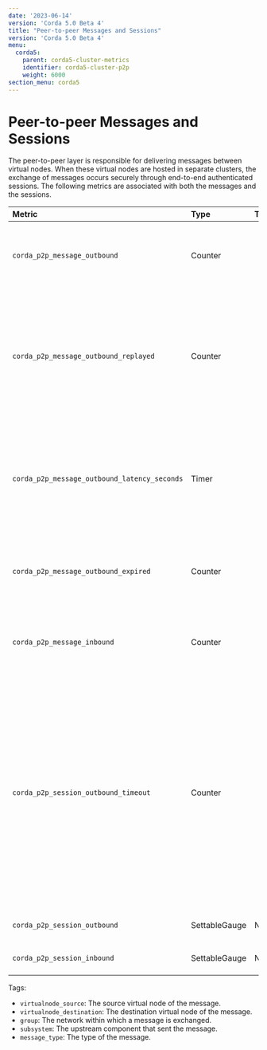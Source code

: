 ```yaml
---
date: '2023-06-14'
version: 'Corda 5.0 Beta 4'
title: "Peer-to-peer Messages and Sessions"
version: 'Corda 5.0 Beta 4'
menu:
  corda5:
    parent: corda5-cluster-metrics
    identifier: corda5-cluster-p2p
    weight: 6000
section_menu: corda5
---
```


# Peer-to-peer Messages and Sessions

The peer-to-peer layer is responsible for delivering messages between virtual nodes.
When these virtual nodes are hosted in separate clusters, the exchange of messages occurs securely through end-to-end
authenticated sessions. The following metrics are associated with both the messages and the sessions.

<style>
table th:first-of-type {
    width: 25%;
}
table th:nth-of-type(2) {
    width: 10%;
}
table th:nth-of-type(3) {
    width: 20%;
}
table th:nth-of-type(4) {
    width: 45%;
}
</style>

| Metric | Type | Tags | Description |
| :----------- | :----------- | :----------- | :----------- |
| `corda_p2p_message_outbound`                 | Counter       | <ul><li>`virtualnode_source`</li><li>`virtualnode_destination`</li><li>`group`</li><li>`subsystem`</li><li>`message_type`</li></ul> | The number of outbound peer-to-peer data messages sent. |
| `corda_p2p_message_outbound_replayed`        | Counter       | <ul><li>`virtualnode_source`</li><li>`virtualnode_destination`</li><li>`group`</li></ul>                                            | The number of outbound peer-to-peer data messages replayed. Messages are replayed if they are not acknowledged as delivered by the peer within a configurable time window. |
| `corda_p2p_message_outbound_latency_seconds` | Timer         | <ul><li>`virtualnode_source`</li><li>`virtualnode_destination`</li><li>`group`</li><li>`subsystem`</li></ul>                        | The time it took for an outbound peer-to-peer message to be delivered end-to-end (from initial processing on the sender side to acknowledgement from the recipient side) |
| `corda_p2p_message_outbound_expired`         | Counter       | <ul><li>`virtualnode_source`</li><li>`virtualnode_destination`</li><li>`group`</li><li>`subsystem`</li></ul>                        | The number of outbound peer-to-peer data messages that were discarded because their TTL expired. |
| `corda_p2p_message_inbound`                  | Counter       | <ul><li>`virtualnode_source`</li><li>`virtualnode_destination`</li><li>`group`</li><li>`subsystem`</li><li>`message_type`</li></ul> | The number of inbound peer-to-peer data messages received. |
| `corda_p2p_session_outbound_timeout`         | Counter       | <ul><li>`virtualnode_source`</li><li>`virtualnode_destination`</li><li>`group`</li></ul>                                            | The number of outbound peer-to-peer sessions that timed out (indicating communication issues with peers). Health of end-to-end sessions is monitored via heartbeat mechanism. In case of network disruption of process failures on a peer cluster, heartbeats will stop and sessions will be declared unhealthy and replaced with fresh ones. |
| `corda_p2p_session_outbound`                 | SettableGauge | None                                                                                                                                | The number of outbound peer-to-peer sessions. |
| `corda_p2p_session_inbound`                  | SettableGauge | None                                                                                                                                | The number of inbound peer-to-peer sessions.  |

Tags:
* `virtualnode_source`: The source virtual node of the message.
* `virtualnode_destination`: The destination virtual node of the message.
* `group`: The network within which a message is exchanged.
* `subsystem`: The upstream component that sent the message.
* `message_type`: The type of the message.
